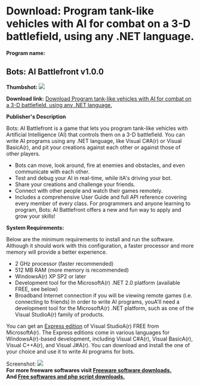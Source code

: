 # Download: Program tank-like vehicles with AI for combat on a 3-D battlefield, using any .NET language.

**Program name:**

## Bots: AI Battlefront v1.0.0

  
**Thumbshot:** ![](http://www.freewarefiles.com/screenshot/botsaibf_md.gif)   
  
**Download link:** [Download Program tank-like vehicles with AI for combat on a 3-D battlefield, using any .NET language.](http://freesoftwares.boysofts.com/Bots-AI-Battlefront-V_program_28865.html)  
  


**Publisher's Description**  
  


Bots: AI Battlefront is a game that lets you program tank-like vehicles with Artificial Intelligence (AI) that controls them on a 3-D battlefield. You can write AI programs using any .NET language, like Visual C#A(r) or Visual BasicA(r), and pit your creations against each other or against those of other players. 

  * Bots can move, look around, fire at enemies and obstacles, and even communicate with each other.
  * Test and debug your AI in real-time, while itA's driving your bot.
  * Share your creations and challenge your friends.
  * Connect with other people and watch their games remotely.
  * Includes a comprehensive User Guide and full API reference covering every member of every class.
For programmers and anyone learning to program, Bots: AI Battlefront offers a new and fun way to apply and grow your skills! 

**System Requirements:**

Below are the minimum requirements to install and run the software. Although it should work with this configuration, a faster processor and more memory will provide a better experience. 

  * 2 GHz processor (faster recommended) 
  * 512 MB RAM (more memory is recommended) 
  * WindowsA(r) XP SP2 or later 
  * Development tool for the MicrosoftA(r) .NET 2.0 platform (available FREE, see below) 
  * Broadband Internet connection if you will be viewing remote games (i.e. connecting to friends) 
In order to write AI programs, youA'll need a development tool for the MicrosoftA(r) .NET platform, such as one of the Visual StudioA(r) family of products. 

You can get an [Express edition](http://msdn.microsoft.com/vstudio/express/windows/) of Visual StudioA(r) FREE from MicrosoftA(r). The Express editions come in various languages for WindowsA(r)-based development, including Visual C#A(r), Visual BasicA(r), Visual C++A(r), and Visual J#A(r). You can download and install the one of your choice and use it to write AI programs for bots. 

  
  
Screenshot: ![](http://www.freewarefiles.com/screenshot/botsaibf.gif)   
**For more freeware softwares visit [Freeware software downloads.](http://freesoftwares.boysofts.com/)**   
**And [Free softwares and php script downloads.](http://www.boysofts.com/)**
